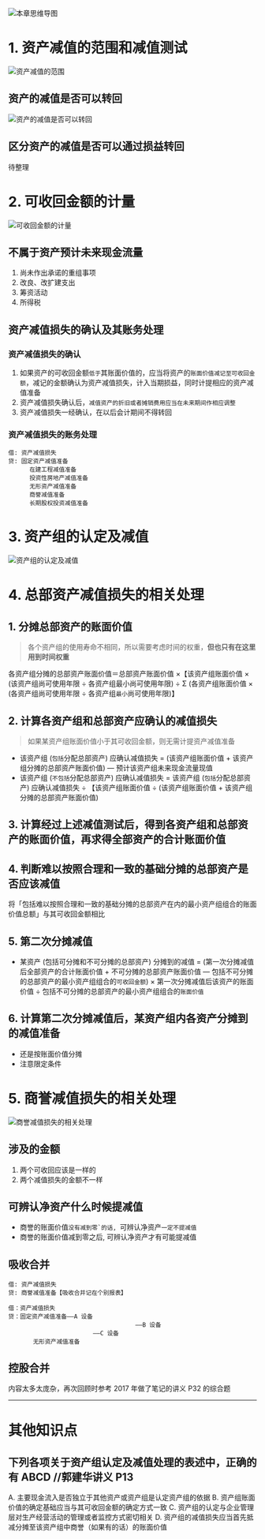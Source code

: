 
![][image-1]

# 1. 资产减值的范围和减值测试
![][image-2]
## 资产的减值是否可以转回
![][image-3]

## 区分资产的减值是否可以通过损益转回
待整理

# 2. 可收回金额的计量
![][image-4]

## 不属于资产预计未来现金流量
1. 尚未作出承诺的重组事项
2. 改良、改扩建支出
3. 筹资活动
4. 所得税

## 资产减值损失的确认及其账务处理
### 资产减值损失的确认
1. 如果资产的可收回金额`低于`其账面价值的，应当将资产的`账面价值减记至可收回金额`，减记的金额确认为资产减值损失，计入当期损益，同时计提相应的资产减值准备
2. 资产减值损失确认后，`减值资产的折旧或者摊销费用应当在未来期间作相应调整`
3. 资产减值损失一经确认，在以后会计期间不得转回

### 资产减值损失的账务处理
	借: 资产减值损失
	贷: 固定资产减值准备
	      在建工程减值准备
	      投资性房地产减值准备
	      无形资产减值准备
	      商誉减值准备
	      长期股权投资减值准备

# 3. 资产组的认定及减值
![][image-5]

# 4. 总部资产减值损失的相关处理
## 1. 分摊总部资产的账面价值
> 各个资产组的使用寿命不相同，所以需要考虑时间的权重，**但也只有在这里用到时间权重**

各资产组分摊的总部资产账面价值＝总部资产账面价值 ×【该资产组账面价值 × (该资产组尚可使用年限 ÷ 各资产组最小尚可使用年限) ÷ Σ (各资产组账面价值 × (各资产组尚可使用年限 ÷ 各资产组`最小`尚可使用年限)】

## 2. 计算各资产组和总部资产应确认的减值损失
> 如果某资产组账面价值小于其可收回金额，则无需计提资产减值准备

- 该资产组 (`包括`分配总部资产) 应确认减值损失 = (该资产组账面价值 + 该资产组分摊的总部资产账面价值) — 预计该资产组未来现金流量现值
- 该资产组 (`不包括`分配总部资产) 应确认减值损失 = 该资产组 (`包括`分配总部资产) 应确认减值损失 ÷ 【该资产组账面价值 ÷ (该资产组账面价值 + 该资产组分摊的总部资产账面价值)

## 3. 计算经过上述减值测试后，得到各资产组和总部资产的账面价值，再求得全部资产的合计账面价值

## 4. 判断难以按照合理和一致的基础分摊的总部资产是否应该减值
将「包括难以按照合理和一致的基础分摊的总部资产在内的最小资产组组合的账面价值总额」与其可收回金额相比

## 5. 第二次分摊减值
- 某资产 (包括可分摊和不可分摊的总部资产) 分摊到的减值 = (第一次分摊减值后全部资产的合计账面价值 + 不可分摊的总部资产账面价值 — 包括不可分摊的总部资产的最小资产组组合的`可收回金额`) × 第一次分摊减值后该资产的账面价值 ÷ 包括不可分摊的总部资产的最小资产组组合的`账面价值`

## 6. 计算第二次分摊减值后，某资产组内各资产分摊到的减值准备
- 还是按账面价值分摊
- 注意限定条件

# 5. 商誉减值损失的相关处理
![][image-6]

## 涉及的金额
1. 两个可收回应该是一样的
2. 两个减值损失的金额不一样

## 可辨认净资产什么时候提减值
- 商誉的账面价值``没有减到零`的话, ``可辨认净资产`一定不提减值`
- 商誉的账面价值减到零之后, 可辨认净资产才有可能提减值

## 吸收合并
	借: 资产减值损失
	贷: 商誉减值准备【吸收合并记在个别报表】
	 
	借：资产减值损失
	贷：固定资产减值准备——A 设备
	                                    ——B 设备
				            ——C 设备
	       无形资产减值准备

## 控股合并
内容太多太庞杂，再次回顾时参考 2017 年做了笔记的讲义 P32 的综合题

---- 
# 其他知识点
## 下列各项关于资产组认定及减值处理的表述中，正确的有 ABCD //郭建华讲义 P13
A. 主要现金流入是否独立于其他资产或资产组是认定资产组的依据
B. 资产组账面价值的确定基础应当与其可收回金额的确定方式一致
C. 资产组的认定与企业管理层对生产经营活动的管理或者监控方式密切相关
D. 资产组的减值损失应当首先抵减分摊至该资产组中商誉（如果有的话）的账面价值 


[image-1]:	https://ws1.sinaimg.cn/large/006tKfTcgy1fqrad5fq67j30mq087go5.jpg "本章思维导图"
[image-2]:	https://ws1.sinaimg.cn/large/006tKfTcgy1fqqeaq9lx4j31kw0btakv.jpg "资产减值的范围"
[image-3]:	https://ws4.sinaimg.cn/large/006tKfTcgy1fqqeac018kj31kw0qhqbv.jpg "资产的减值是否可以转回"
[image-4]:	https://ws2.sinaimg.cn/large/006tKfTcgy1fqqa73dip7j31kw0nsu0x.jpg "可收回金额的计量"
[image-5]:	https://ws3.sinaimg.cn/large/006tKfTcgy1fqqlfo2u9nj31kw0o11kx.jpg "资产组的认定及减值"
[image-6]:	https://ws1.sinaimg.cn/large/006tKfTcgy1fqraazm79uj30bt07kglw.jpg "商誉减值损失的相关处理"
